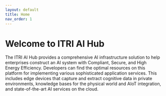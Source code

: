 ```yaml
---
layout: default
title: Home
nav_order: 1
---
```


# Welcome to ITRI AI Hub

The ITRI AI Hub provides a comprehensive AI infrastructure solution to help enterprises construct an AI system with Compliant, Secure, and High Energy Efficiency. Developers can find the optimal resources on this platform for implementing various sophisticated application services. This includes edge devices that capture and extract cognitive data in private environments, knowledge bases for the physical world and AIoT integration, and state-of-the-art AI services on the cloud.